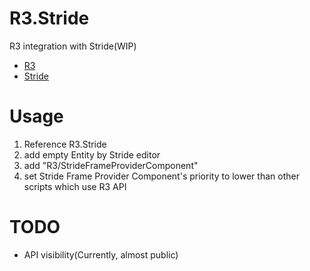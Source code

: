 # R3.Stride

R3 integration with Stride(WIP)

* [R3](https://github.com/Cysharp/R3)
* [Stride](https://stride3d.net)

# Usage

1. Reference R3.Stride
2. add empty Entity by Stride editor
3. add "R3/StrideFrameProviderComponent"
4. set Stride Frame Provider Component's priority to lower than other scripts which use R3 API

# TODO

* API visibility(Currently, almost public)